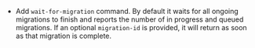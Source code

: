- Add `wait-for-migration` command. By default it waits for all ongoing migrations to finish and reports the number of in progress and queued migrations. If an optional `migration-id` is provided, it will return as soon as that migration is complete.
